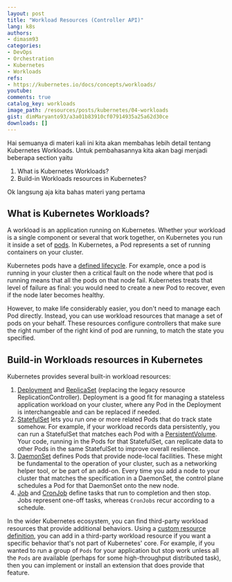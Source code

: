 ```yaml
---
layout: post
title: "Workload Resources (Controller API)"
lang: k8s
authors:
- dimasm93
categories:
- DevOps
- Orchestration
- Kubernetes
- Workloads
refs: 
- https://kubernetes.io/docs/concepts/workloads/
youtube: 
comments: true
catalog_key: workloads
image_path: /resources/posts/kubernetes/04-workloads
gist: dimMaryanto93/a3a01b83910cf07914935a25a62d30ce
downloads: []
---
```



Hai semuanya di materi kali ini kita akan membahas lebih detail tentang Kubernetes Workloads. Untuk pembahasannya kita akan bagi menjadi beberapa section yaitu

1. What is Kubernetes Workloads?
2. Build-in Workloads resources in Kubernetes?

Ok langsung aja kita bahas materi yang pertama

<!--more-->

## What is Kubernetes Workloads?

A workload is an application running on Kubernetes. Whether your workload is a single component or several that work together, on Kubernetes you run it inside a set of [pods](https://kubernetes.io/docs/concepts/workloads/pods). In Kubernetes, a Pod represents a set of running containers on your cluster.

Kubernetes pods have a [defined lifecycle](https://kubernetes.io/docs/concepts/workloads/pods/pod-lifecycle/). For example, once a pod is running in your cluster then a critical fault on the node where that pod is running means that all the pods on that node fail. Kubernetes treats that level of failure as final: you would need to create a new Pod to recover, even if the node later becomes healthy.

However, to make life considerably easier, you don't need to manage each Pod directly. Instead, you can use workload resources that manage a set of pods on your behalf. These resources configure controllers that make sure the right number of the right kind of pod are running, to match the state you specified.

## Build-in Workloads resources in Kubernetes

Kubernetes provides several built-in workload resources:

1. [Deployment](https://kubernetes.io/docs/concepts/workloads/controllers/deployment/) and [ReplicaSet](https://kubernetes.io/docs/concepts/workloads/controllers/replicaset/) (replacing the legacy resource ReplicationController). Deployment is a good fit for managing a stateless application workload on your cluster, where any Pod in the Deployment is interchangeable and can be replaced if needed.
2. [StatefulSet](https://kubernetes.io/docs/concepts/workloads/controllers/statefulset/) lets you run one or more related Pods that do track state somehow. For example, if your workload records data persistently, you can run a StatefulSet that matches each Pod with a [PersistentVolume](https://kubernetes.io/docs/concepts/storage/persistent-volumes/). Your code, running in the Pods for that StatefulSet, can replicate data to other Pods in the same StatefulSet to improve overall resilience.
3. [DaemonSet](https://kubernetes.io/docs/concepts/workloads/controllers/daemonset/) defines Pods that provide node-local facilities. These might be fundamental to the operation of your cluster, such as a networking helper tool, or be part of an add-on. Every time you add a node to your cluster that matches the specification in a DaemonSet, the control plane schedules a Pod for that DaemonSet onto the new node.
4. [Job](https://kubernetes.io/docs/concepts/workloads/controllers/job/) and [CronJob](https://kubernetes.io/docs/concepts/workloads/controllers/cron-jobs/) define tasks that run to completion and then stop. Jobs represent one-off tasks, whereas `CronJobs` recur according to a schedule.

In the wider Kubernetes ecosystem, you can find third-party workload resources that provide additional behaviors. Using a [custom resource definition](https://kubernetes.io/docs/concepts/extend-kubernetes/api-extension/custom-resources/), you can add in a third-party workload resource if you want a specific behavior that's not part of Kubernetes' core. For example, if you wanted to run a group of `Pods` for your application but stop work unless all the `Pods` are available (perhaps for some high-throughput distributed task), then you can implement or install an extension that does provide that feature.

